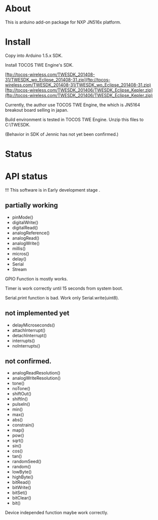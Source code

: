 ﻿About
=====

This is arduino add-on package for NXP JN516x platform.


Install
====

Copy into Arduino 1.5.x SDK.

Install TOCOS TWE Engine's SDK.

[ftp://tocos-wireless.com/TWESDK_201408-31/TWESDK_wo_Eclipse_201408-31.zip](ftp://tocos-wireless.com/TWESDK_201408-31/TWESDK_wo_Eclipse_201408-31.zip)
[ftp://tocos-wireless.com/TWESDK_201406/TWESDK_Eclipse_Kepler.zip](ftp://tocos-wireless.com/TWESDK_201406/TWESDK_Eclipse_Kepler.zip)



Currently, the author use TOCOS TWE Engine, the which is JN5164 breakout  board selling in japan.

Build environment is tested in TOCOS TWE Engine.
Unzip this files to C:\TWESDK.

(Behavior in SDK of Jennic has not yet been confirmed.)



Status
=====


API status
====

!!! This software is in Early development stage .


## partially working

- pinMode()
- digitalWrite()
- digitalRead() 
- analogReference()
- analogRead()
- analogWrite()
- millis()
- micros()
- delay()
- Serial
- Stream

GPIO Function is mostly works.

Timer is work correctly until 15 seconds from system boot.

Serial.print function is bad. Work only Serial.write(uint8).

## not implemented yet

- delayMicroseconds() 
- attachInterrupt()
- detachInterrupt()
- interrupts()
- noInterrupts() 

## not confirmed.

- analogReadResolution()
- analogWriteResolution() 
- tone()
- noTone()
- shiftOut()
- shiftIn()
- pulseIn() 
- min()
- max()
- abs()
- constrain()
- map()
- pow()
- sqrt() 
- sin()
- cos()
- tan() 
- randomSeed()
- random() 
- lowByte()
- highByte()
- bitRead()
- bitWrite()
- bitSet()
- bitClear()
- bit()

Device independed function maybe work correctly.
